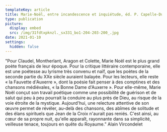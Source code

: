 ```yaml
---
templateKey: article
title: Marie-Noël, entre incandescence et inquiétude, éd. P. Capelle-Dumont
type: publication
picture:
  display: embed
  src: /img/31fdtxpknzl._sx331_bo1-204-203-200_.jpg
date: 2021-01-10
settings:
  hidden: false
---
```

"Pour Claudel, Montherlant, Aragon et Colette, Marie Noël est le plus grand poète français de leur époque. Pour la critique littéraire contemporaine, elle est une poétesse au lyrisme très convenu et naïf, que les poètes de la seconde partie du XXe siècle auraient balayée. Pour les lecteurs, elle reste « la Fauvette d'Auxerre », dont la poésie fait penser à des comptines et des chansons médiévales, « la Bonne Dame d'Auxerre ». Pour elle-même, Marie Noël conçut son travail poétique comme une possibilité de guérison et de salut qui peu à peu pourrait la conduire au plus près de Dieu, au risque de la voie étroite de la mystique. Aujourd'hui, une relecture attentive de son œuvre permet de révéler, au-delà des chansons, des abîmes de solitude et des élans spirituels que Jean de la Croix n'aurait pas reniés. C'est ainsi, au cœur de sa propre nuit, qu'elle apparaît, rayonnante dans sa simplicité, veilleuse tenace, toujours en quête du Royaume." Alain Vircondelet
